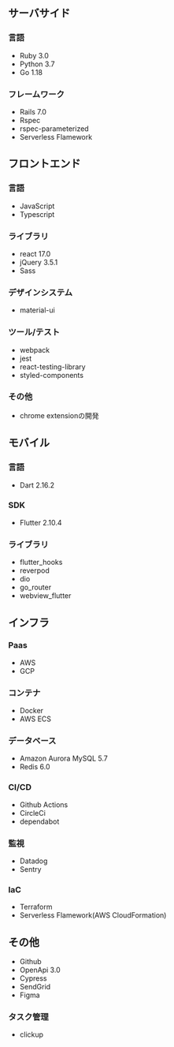 ## サーバサイド
### 言語
* Ruby 3.0
* Python 3.7
* Go 1.18

### フレームワーク
* Rails 7.0
* Rspec
* rspec-parameterized
* Serverless Flamework

## フロントエンド
### 言語
* JavaScript
* Typescript

### ライブラリ
* react 17.0
* jQuery 3.5.1
* Sass

### デザインシステム

* material-ui

### ツール/テスト
* webpack
* jest
* react-testing-library
* styled-components

### その他
* chrome extensionの開発

## モバイル
### 言語
* Dart 2.16.2

### SDK
* Flutter 2.10.4

### ライブラリ
* flutter_hooks
* reverpod
* dio
* go_router
* webview_flutter

## インフラ
### Paas
* AWS
* GCP

### コンテナ
* Docker
* AWS ECS

### データベース
* Amazon Aurora MySQL 5.7
* Redis 6.0

### CI/CD
* Github Actions
* CircleCi
* dependabot

### 監視
* Datadog
* Sentry

### IaC
* Terraform
* Serverless Flamework(AWS CloudFormation)

## その他
* Github
* OpenApi 3.0
* Cypress
* SendGrid
* Figma

### タスク管理
* clickup
